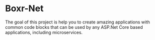 # Boxr-Net

The goal of this project is help you to create amazing applications with common code blocks that can be used by any ASP.Net Core based applications, including microservices.
